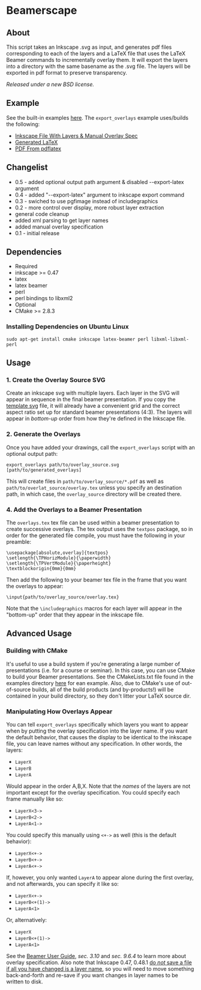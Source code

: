Beamerscape
===========

About
-----
This script takes an Inkscape .svg as input, and generates pdf files corresponding to each of the layers and a LaTeX file that uses the LaTeX Beamer commands to incrementally overlay them. It will export the layers into a directory with the same basename as the .svg file. The layers will be exported in pdf format to preserve transparency.

_Released under a new BSD license._

Example
-------

See the built-in examples [here](https://github.com/jbohren/beamerscape/tree/master/examples). The `export_overlays` example uses/builds the following:
 - [Inkscape File With Layers & Manual Overlay Spec](http://beamerscape.googlecode.com/hg/figures/beamer_template__ov.svg)
 - [Generated LaTeX](http://code.google.com/p/beamerscape/source/browse/figures/beamer_template__ov/overlay.tex)
 - [PDF From pdflatex](http://beamerscape.googlecode.com/hg/test.pdf)


Changelist
----------
 * 0.5 - added optional output path argument & disabled --export-latex argument
 * 0.4 - added "--export-latex" argument to inkscape export command
 * 0.3 - swiched to use pgfimage instead of includegraphics
 * 0.2 - more control over display, more robust layer extraction
  * general code cleanup
  * added xml parsing to get layer names
  * added manual overlay specification
 * 0.1 - initial release 

Dependencies
------------
 - Required
  - inkscape >= 0.47
  - latex
  - latex beamer
  - perl
  - perl bindings to libxml2
 - Optional
  - CMake >= 2.8.3

### Installing Dependencies on Ubuntu Linux

    sudo apt-get install cmake inkscape latex-beamer perl libxml-libxml-perl

Usage
-----

### 1. Create the Overlay Source SVG

Create an inkscape svg with multiple layers. Each layer in the SVG will appear in sequence in the final beamer presentation. If you copy the [template svg](http://code.google.com/p/beamerscape/source/browse/figures/beamer_template__ov.svg) file, it will already have a convenient grid and the correct aspect ratio set up for standard beamer presentations (4:3). The layers will appear in _bottom-up_ order from how they're defined in the Inkscape file.

### 2. Generate the Overlays
Once you have added your drawings, call the `export_overlays` script with an optional output path:

    export_overlays path/to/overlay_source.svg [path/to/generated_overlays]
    
This will create files in `path/to/overlay_source/*.pdf` as well as `path/to/overlat_source/overlay.tex` unless you specify an destination path, in which case, the `overlay_source` directory will be created there.

### 4. Add the Overlays to a Beamer Presentation

The `overlays.tex` tex file can be used within a beamer presentation to create successive overlays. The tex output uses the `textpos` package, so in order for the generated file compile, you must have the following in your preamble:

    \usepackage[absolute,overlay]{textpos}
    \setlength{\TPHorizModule}{\paperwidth}
    \setlength{\TPVertModule}{\paperheight}
    \textblockorigin{0mm}{0mm}

Then add the following to your beamer tex file in the frame that you want the overlays to appear:

    \input{path/to/overlay_source/overlay.tex}

Note that the `\includegraphics` macros for each layer will appear in the "bottom-up" order that they appear in the inkscape file.

Advanced Usage
--------------

### Building with CMake

It's useful to use a build system if you're generating a large number of presentations (i.e. for a course or seminar). In this case, you can use CMake to build your Beamer presentations. See the CMakeLists.txt file found in the examples directory [here](https://github.com/jbohren/beamerscape/blob/master/examples/CMakeLists.txt) for ean example. Also, due to CMake's use of out-of-source builds, all of the build products (and by-products!) will be contained in your build directory, so they don't litter your LaTeX source dir. 

### Manipulating How Overlays Appear

You can tell `export_overlays` specifically which layers you want to appear when by putting the overlay specification into the layer name. If you want the default behavior, that causes the display to be identical to the inkscape file, you can leave names without any specification. In other words, the layers:
 * `LayerX`
 * `LayerB`
 * `LayerA`

Would appear in the order A,B,X. Note that the _names_ of the layers are not important except for the overlay specification. You could specify each frame manually like so:
 * `LayerX<3->`
 * `LayerB<2->`
 * `LayerA<1->`

You could specify this manually using `<+->` as well (this is the default behavior):
 * `LayerX<+->`
 * `LayerB<+->`
 * `LayerA<+->`

If, however, you only wanted `LayerA` to appear alone during the first overlay, and not afterwards, you can specify it like so:
 * `LayerX<+->`
 * `LayerB<+(1)->`
 * `LayerA<1>`

Or, alternatively:
 * `LayerX`
 * `LayerB<+(1)->`
 * `LayerA<1>`

See the [Beamer User Guide](http://mirrors.ibiblio.org/pub/mirrors/CTAN/macros/latex/contrib/beamer/doc/beameruserguide.pdf), _sec. 3.10_ and _sec. 9.6.4_ to learn more about overlay specification. Also note that Inkscape 0.47, 0.48.1 [do *not* save a file if all you have changed is a layer name](https://bugs.launchpad.net/inkscape/+bug/806302), so you will need to move something back-and-forth and re-save if you want changes in layer names to be written to disk.
